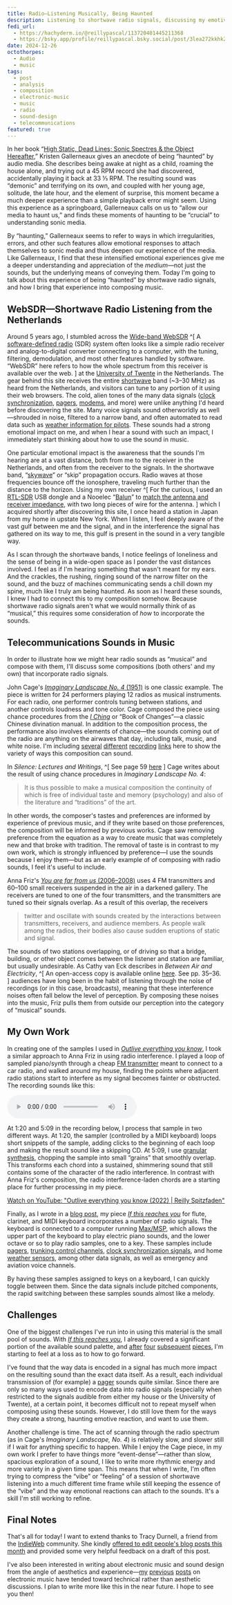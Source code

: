 ```yaml
---
title: Radio—Listening Musically, Being Haunted
description: Listening to shortwave radio signals, discussing my emotive reaction to the signals, and composing music with them
fedi_url: 
  - https://hachyderm.io/@reillypascal/113720401445211368
  - https://bsky.app/profile/reillypascal.bsky.social/post/3lea272kkhk2i
date: 2024-12-26
octothorpes:
  - Audio
  - music
tags:
  - post
  - analysis
  - composition
  - electronic-music
  - music
  - radio
  - sound-design
  - telecommunications
featured: true
---
```

<!-- lite-youtube -->
<link rel="stylesheet" href="/styles/videos/lite-yt-embed.css" />
<script src="/styles/videos/lite-yt-embed.js"></script>

In her book “[High Static, Dead Lines; Sonic Spectres & the Object Hereafter](https://mitpress.mit.edu/9781907222665/high-static-dead-lines/),” Kristen Gallerneaux gives an anecdote of being “haunted” by audio media. She describes being awake at night as a child, roaming the house alone, and trying out a 45 RPM record she had discovered, accidentally playing it back at 33 &frac13; RPM. The resulting sound was “demonic” and terrifying on its own, and coupled with her young age, solitude, the late hour, and the element of surprise, this moment became a much deeper experience than a simple playback error might seem. Using this experience as a springboard, Gallerneaux calls on us to “allow our media to haunt us,” and finds these moments of haunting to be “crucial” to understanding sonic media. 

By “haunting,” Gallerneaux seems to refer to ways in which irregularities, errors, and other such features allow emotional responses to attach themselves to sonic media and thus deepen our experience of the media. Like Gallerneaux, I find that these intensified emotional experiences give me a deeper understanding and appreciation of the *medium*—not just the sounds, but the underlying means of conveying them. Today I'm going to talk about this experience of being “haunted” by shortwave radio signals, and how I bring that experience into composing music.

## WebSDR—Shortwave Radio Listening from the Netherlands

Around 5 years ago, I stumbled across the [Wide-band WebSDR](http://websdr.ewi.utwente.nl:8901/) ^[ A [software-defined radio](https://en.wikipedia.org/wiki/Software-defined_radio) (SDR) system often looks like a simple radio receiver and analog-to-digital converter connecting to a computer, with the tuning, filtering, demodulation, and most other features handled by software. “WebSDR” here refers to how the whole spectrum from this receiver is available over the web. ] at the [University of Twente](https://en.wikipedia.org/wiki/University_of_Twente) in the Netherlands. The gear behind this site receives the entire [shortwave](https://en.wikipedia.org/wiki/Shortwave_radio) band (~3–30 MHz) as heard from the Netherlands, and visitors can tune to any portion of it using their web browsers. The cold, alien tones of the many data signals ([clock synchronization](https://www.sigidwiki.com/wiki/DCF77), [pagers](https://www.sigidwiki.com/wiki/POCSAG), [modems](https://www.sigidwiki.com/wiki/STANAG_4285), and more) were unlike anything I'd heard before discovering the site. Many voice signals sound otherworldly as well—shrouded in noise, filtered to a narrow band, and often automated to read data such as [weather information for pilots](https://www.sigidwiki.com/wiki/Single_Sideband_Voice#Hear_RAF_Volmet_.28USB_Voice.29_Live_at_WebSDR_Univ._of_Twente_.28Alternate_Frequency.29). These sounds had a strong emotional impact on me, and when I hear a sound with such an impact, I immediately start thinking about how to use the sound in music.

One particular emotional impact is the awareness that the sounds I'm hearing are at a vast distance, both from me to the receiver in the Netherlands, and often from the receiver to the signals. In the shortwave band, “[skywave](https://en.wikipedia.org/wiki/Skywave)” or “skip” propagation occurs. Radio waves at those frequencies bounce off the ionosphere, traveling much further than the distance to the horizon. Using my own receiver ^[ For the curious, I used an [RTL-SDR](https://www.rtl-sdr.com/buy-rtl-sdr-dvb-t-dongles/) USB dongle and a Nooelec “[Balun](https://www.nooelec.com/store/balun-one-nine.html)” to [match the antenna and receiver impedance](https://en.wikipedia.org/wiki/Impedance_matching), with two long pieces of wire for the antenna. ] which I acquired shortly after discovering this site, I once heard a station in Japan from my home in upstate New York. When I listen, I feel deeply aware of the vast gulf between me and the signal, and in the interference the signal has gathered on its way to me, this gulf is present in the sound in a very tangible way.

As I scan through the shortwave bands, I notice feelings of loneliness and the sense of being in a wide-open space as I ponder the vast distances involved. I feel as if I'm hearing something that wasn't meant for my ears. And the crackles, the rushing, ringing sound of the narrow filter on the sound, and the buzz of machines communicating sends a chill down my spine, much like I truly am being haunted. As soon as I heard these sounds, I knew I had to connect this to my composition somehow. Because shortwave radio signals aren't what we would normally think of as “musical,” this requires some consideration of *how* to incorporate the sounds.

## Telecommunications Sounds in Music
In order to illustrate how we might hear radio sounds as “musical” and compose with them, I'll discuss some compositions (both others' and my own) that incorporate radio signals.

John Cage's [*Imaginary Landscape No. 4* (1951)](https://en.wikipedia.org/wiki/Imaginary_Landscape_No._4_(March_No._2)) is one classic example. The piece is written for 24 performers playing 12 radios as musical instruments. For each radio, one performer controls tuning between stations, and another controls loudness and tone color. Cage composed the piece using chance procedures from the [*I Ching*](https://en.wikipedia.org/wiki/I_Ching) or “Book of Changes”—a classic Chinese divination manual. In addition to the composition process, the performance also involves elements of chance—the sounds coming out of the radio are anything on the airwaves that day, including talk, music, and white noise. I'm including [several](https://www.youtube.com/watch?v=oPfwrFl1FHM) [different](https://www.youtube.com/watch?v=buHYowtQz5w) [recording](https://www.youtube.com/watch?v=0GeiEjJLStA) [links](https://www.youtube.com/watch?v=fz9lRPU51ME) here to show the variety of ways this composition can sound.

In *Silence: Lectures and Writings*, ^[ See page 59 [here](https://monoskop.org/images/b/b5/Cage_John_Silence_Lectures_and_Writings.pdf) ] Cage writes about the result of using chance procedures in *Imaginary Landscape No. 4*:
> It is thus possible to make a musical composition the continuity of
which is free of individual taste and memory (psychology) and also of the literature and “traditions” of the art.

In other words, the composer's tastes and preferences are informed by experience of previous music, and if they write based on those preferences, the composition will be informed by previous works. Cage saw removing preference from the equation as a way to create music that was completely new and that broke with tradition. The removal of taste is in contrast to my own work, which is strongly influenced by preference—I use the sounds because I enjoy them—but as an early example of of composing with radio sounds, I feel it's useful to include.

Anna Friz's [*You are far from us* (2006–2008)](https://nicelittlestatic.com/sound-radio-artworks/you-are-far-from-us/) uses 4 FM transmitters and 60–100 small receivers suspended in the air in a darkened gallery. The receivers are tuned to one of the four transmitters, and the transmitters are tuned so their signals overlap. As a result of this overlap, the receivers
> twitter and oscillate with sounds created by the interactions between transmitters, receivers, and audience members. As people walk among the radios, their bodies also cause sudden eruptions of static and signal.

The sounds of two stations overlapping, or of driving so that a bridge, building, or other object comes between the listener and station are familiar, but usually undesirable. As Cathy van Eck describes in *Between Air and Electricity*, ^[ An open-access copy is available online [here](https://www.bloomsburycollections.com/monograph?docid=b-9781501327636). See pp. 35–36. ] audiences have long been in the habit of listening through the noise of recordings (or in this case, broadcasts), meaning that these interference noises often fall below the level of perception. By composing these noises into the music, Friz pulls them from outside our perception into the category of “musical” sounds.

## My Own Work

In creating one of the samples I used in <a href="https://www.youtube.com/watch?v=YtSerbT7C5A"><cite>Outlive everything you know</cite></a>, I took a similar approach to Anna Friz in using radio interference. I played a loop of sampled piano/synth through a cheap [FM transmitter](https://www.fivebelow.com/products/wireless-fm-transmitter-for-car) meant to connect to a car radio, and walked around my house, finding the points where adjacent radio stations start to interfere as my signal becomes fainter or obstructed. The recording sounds like this:

<audio controls>
  <source src="/media/blog/2024/12/80bpm-house-chord-fm-210806_05.15.mp3" type="audio/mp3">
</audio>

At 1:20 and 5:09 in the recording below, I process that sample in two different ways. At 1:20, the sampler (controlled by a MIDI keyboard) loops short snippets of the sample, adding clicks to the beginning of each loop and making the result sound like a skipping CD. At 5:09, I use [granular synthesis](https://en.wikipedia.org/wiki/Granular_synthesis), chopping the sample into small “grains” that smoothly overlap. This transforms each chord into a sustained, shimmering sound that still contains some of the character of the radio interference. In contrast with Anna Friz's composition, the radio interference-laden chords are a starting place for further processing in my piece.

<lite-youtube videoid="2dz0iKwHrkI" style="background-image: url('https://i.ytimg.com/vi/2dz0iKwHrkI/hqdefault.jpg');">
    <a href="https://www.youtube.com/watch?v=2dz0iKwHrkI" class="lyt-playbtn" title="Play Video"><span class="lyt-visually-hidden">Watch on YouTube: "Outlive everything you know (2022) | Reilly Spitzfaden"</span></a>
</lite-youtube>

Finally, as I wrote in a [blog post](https://reillyspitzfaden.com/posts/2024/04/new-album-announcement/), my piece [*If this reaches you*](https://applytriangle.bandcamp.com/track/if-this-reaches-you) for flute, clarinet, and MIDI keyboard incorporates a number of radio signals. The keyboard is connected to a computer running [Max/MSP](https://en.wikipedia.org/wiki/Max_(software)), which allows the upper part of the keyboard to play electric piano sounds, and the lower octave or so to play radio samples, one to a key. These samples include [pagers](https://www.sigidwiki.com/wiki/POCSAG), [trunking control channels](https://www.sigidwiki.com/wiki/Project_25_(P25)#Audio_Samples), [clock synchronization signals](https://www.sigidwiki.com/wiki/Primex_Wireless_Time_Sync), and home [weather sensors](https://www.sigidwiki.com/wiki/ISM_Band_Weather_sensor), among other data signals, as well as emergency and aviation voice channels. 

By having these samples assigned to keys on a keyboard, I can quickly toggle between them. Since the data signals include pitched components, the rapid switching between these samples sounds almost like a melody. 

## Challenges
One of the biggest challenges I've run into in using this material is the small pool of sounds. With [*If this reaches you*](https://applytriangle.bandcamp.com/track/if-this-reaches-you), I already covered a significant portion of the available sound palette, and [after](https://www.youtube.com/watch?v=2dz0iKwHrkI) [four](https://makertube.net/w/pktRnMxDGUKC6XPtbKqmW4) [subsequent](https://makertube.net/w/7Bux8qi7gh4bu8iJokmQPQ) [pieces](https://www.youtube.com/watch?v=YtSerbT7C5A), I'm starting to feel at a loss as to how to go forward. 

I've found that the way data is encoded in a signal has much more impact on the resulting sound than the exact data itself. As a result, each individual transmission of (for example) a [pager](https://www.sigidwiki.com/wiki/POCSAG) sounds quite similar. Since there are only so many ways used to encode data into radio signals (especially when restricted to the signals audible from either my house or the University of Twente), at a certain point, it becomes difficult not to repeat myself when composing using these sounds. However, I do still love them for the ways they create a strong, haunting emotive reaction, and want to use them.

Another challenge is time. The act of scanning through the radio spectrum (as in Cage's *Imaginary Landscape, No. 4*) is relatively slow, and slower still if I wait for anything specific to happen. While I enjoy the Cage piece, in my own work I prefer to have things more “event-dense”—rather than slow, spacious exploration of a sound, I like to write more rhythmic energy and more variety in a given time span. This means that when I write, I'm often trying to compress the “vibe” or “feeling” of a session of shortwave listening into a much different time frame while still keeping the essence of the “vibe” and the way emotional reactions can attach to the sounds. It's a skill I'm still working to refine.

## Final Notes
That's all for today! I want to extend thanks to Tracy Durnell, a friend from the [IndieWeb](https://indieweb.org/) community. She kindly [offered to edit people's blog posts this month](https://tracydurnell.com/2024/12/01/gift-to-the-indie-web-i-will-edit-your-blog-post/) and provided some very helpful feedback on a draft of this post.

I've also been interested in writing about electronic music and sound design from the angle of aesthetics and experience—[my](https://reillyspitzfaden.com/posts/2024/02/composition-journal/) [previous](https://reillyspitzfaden.com/posts/2024/05/composition-journal/) [posts](https://reillyspitzfaden.com/posts/2024/11/connecting-notation-programs-to-maxmsp/) on electronic music have tended toward technical rather than aesthetic discussions. I plan to write more like this in the near future. I hope to see you then!
